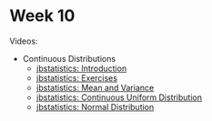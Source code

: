 # Week 10

Videos:
- Continuous Distributions
    - [jbstatistics: Introduction](https://www.youtube.com/watch?v=OWSOhpS00_s)
    - [jbstatistics: Exercises](https://www.youtube.com/watch?v=EPm7FdajBvc)
    - [jbstatistics: Mean and Variance](https://www.youtube.com/watch?v=Ro7dayHU5DQ)
    - [jbstatistics: Continuous Uniform Distribution](https://www.youtube.com/watch?v=-qt8CPIadWQ)
    - [jbstatistics: Normal Distribution](https://www.youtube.com/watch?v=iYiOVISWXS4)
    <!-- - [zedstatistics: Exponential Distribution](https://www.youtube.com/watch?v=2kg1O0j1J9c) -->
